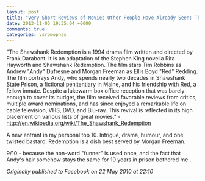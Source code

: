 ```yaml
---
layout: post
title: "Very Short Reviews of Movies Other People Have Already Seen: The Shawshank Redemption [1994]"
date: 2013-11-05 19:35:04 +0000
comments: true
categories: vsromophas
---
```


"The Shawshank Redemption is a 1994 drama film written and directed by Frank Darabont. It is an adaptation of the Stephen King novella Rita Hayworth and Shawshank Redemption. The film stars Tim Robbins as Andrew "Andy" Dufresne and Morgan Freeman as Ellis Boyd "Red" Redding. The film portrays Andy, who spends nearly two decades in Shawshank State Prison, a fictional penitentiary in Maine, and his friendship with Red, a fellow inmate. Despite a lukewarm box office reception that was barely enough to cover its budget, the film received favorable reviews from critics, multiple award nominations, and has since enjoyed a remarkable life on cable television, VHS, DVD, and Blu-ray. This revival is reflected in its high placement on various lists of great movies." - http://en.wikipedia.org/wiki/The_Shawshank_Redemption

A new entrant in my personal top 10. Intrigue, drama, humour, and one twisted bastard. Redemption is a dish best served by Morgan Freeman.

9/10 - because the non-word "funner" is used once, and the fact that Andy's hair somehow stays the same for 10 years in prison bothered me...

*Originally published to Facebook on 22 May 2010 at 22:10*